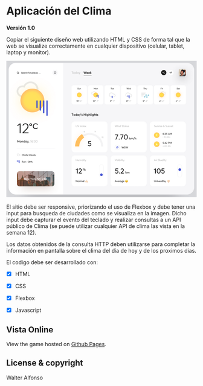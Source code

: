 # Aplicación del Clima 

**Versión 1.0**

Copiar el siguiente diseño web utilizando HTML y CSS de forma tal que la web se visualize correctamente en cualquier dispositivo (celular, tablet, laptop y monitor).

![Web](https://raw.githubusercontent.com/walfonso/appclima/master/images/modelo-web.png) 

El sitio debe ser responsive, priorizando el uso de Flexbox y debe tener una input para busqueda de ciudades como se visualiza en la imagen. Dicho input debe capturar el evento del teclado y realizar consultas a un API público de Clima (se puede utilizar cualquier API de clima las vista en la semana 12).

Los datos obtenidos de la consulta HTTP deben utilizarse para completar la información en pantalla sobre el clima del dia de hoy y de los proximos dias.

El codigo debe ser desarrollado con:

- [x] HTML
- [x] CSS
- [x] Flexbox
- [x] Javascript




## Vista Online

View the game hosted on [Github Pages](https://walfonso.github.io/appclima/). 


## License & copyright
Walter Alfonso
